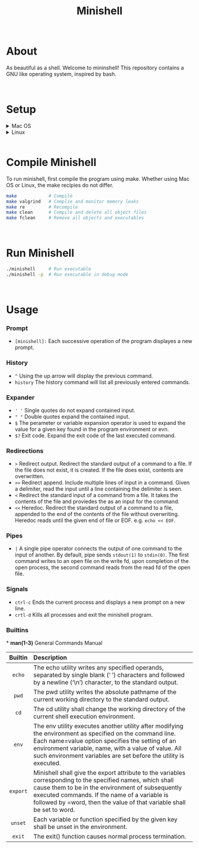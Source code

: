 <h1 align="center">
    Minishell
</h1>

<br />

# About

As beautiful as a shell. Welcome to mininshell! This repository contains a GNU like operating system, inspired by bash.

<br />


# Setup

<details>
<summary>Mac OS</summary>

### Install Readline Mac OS

Minishell makes use of the [GNU Readline](https://man7.org/linux/man-pages/man3/readline.3.html) library. To run the project, you will need to install this library. For Mac OS, the Readline library can be installed using Brew. If you already have Brew installed, skip to step 2.

``` bash
# STEP 1: Install brew
rm -rf $HOME/.brew && git clone --depth=1 https://github.com/Homebrew/brew $HOME/.brew && echo 'export PATH=$HOME/.brew/bin:$PATH' >> $HOME/.zshrc && source $HOME/.zshrc && brew update
```

``` bash
# STEP 2: Install readline
brew install readline
```
---
<br />
</details>

<details>
<summary>Linux</summary>


### Install Readline Linux

Minishell makes use of the [GNU Readline](https://man7.org/linux/man-pages/man3/readline.3.html) library. To run the project, you will need to install this library. For Linux, the Readline library can be installed using apt.

To simulate a Linux machine, emulators such as [OrbStack](https://orbstack.dev) are available for free.


``` bash
# STEP 1: Install readline
sudo apt install libreadline-dev
```
---
<br />
</details>

<br />


# Compile Minishell

To run minishell, first compile the program using make. Whether using Mac OS or Linux, the make recipies do not differ.

```bash
make            # Compile
make valgrind   # Complie and monitor memory leaks
make re         # Recompile
make clean      # Compile and delete all object files
make fclean     # Remove all objects and executables
```

<br />

# Run Minishell

```bash
./minishell     # Run executable
./minishell -p  # Run executable in debug mode
```

<br />

# Usage

### Prompt
* `[minishell]:` Each successive operation of the program displayes a new prompt.

### History

* `^` Using the up arrow will display the previous command. 
* `history` The history command will list all previously entered commands.

### Expander

* `' '` Single quotes do not expand contained input.
* `" "` Double quotes expand the contained input.
* `$` The perameter or variable expansion operator is used to expand the value for a given key found in the program environment or evn.
* `$?` Exit code. Expand the exit code of the last executed command.

### Redirections

* `>` Redirect output. Redirect the standard output of a command to a file. If the file does not exist, it is created. If the file does exist, contents are overwritten.
* `>>` Redirect append. Include multiple lines of input in a command. Given a delimiter, read the input until a line containing the delimiter is seen.
* `<` Redirect the standard input of a command from a file. It takes the contents of the file and proviedes the as an input for the command.
* `<<` Heredoc. Redirect the standard output of a command to a file, appended to the end of the contents of the file without overwriting. Heredoc reads until the given end of file or EOF. e.g. `echo << EOF`.


### Pipes

* `|` A single pipe operator connects the output of one command to the input of another. By default, pipe sends `stdout(1)` to `stdin(0)`. The first command writes to an open file on the write fd, upon completion of the open process, the second command reads from the read fd of the open file.


### Signals

* `ctrl-c` Ends the current process and displays a new prompt on a new line.
* `crtl-d` Kills all processes and exit the minishell program.


### Builtins

\* **man(1-3)** General Commands Manual

| Builtin   | Description |
| :---:     | :---        |
| `echo`    | The echo utility writes any specified operands, separated by single blank (‘ ’) characters and followed by a newline (‘\n’) character, to the standard output. |
| `pwd`     | The pwd utility writes the absolute pathname of the current working directory to the standard output. |
| `cd`      | The cd utility shall change the working directory of the current shell execution environment. |
| `env`     | The env utility executes another utility after modifying the environment as specified on the command line.  Each name=value option specifies the setting of an environment variable, name, with a value of value.  All such environment variables are set before the utility is executed. |
| `export`  | Minishell shall give the export attribute to the variables corresponding to the specified names, which shall cause them to be in the environment of subsequently executed commands. If the name of a variable is followed by =word, then the value of that variable shall be set to word. |
| `unset`   | Each variable or function specified by the given key shall be unset in the environment. |
| `exit`    | The exit() function causes normal process termination. |

